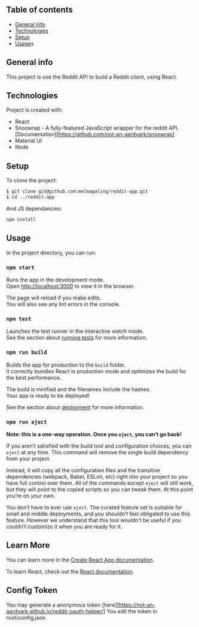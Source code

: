 ## Table of contents
* [General info](#general-info)
* [Technologies](#technologies)
* [Setup](#setup)
* [Usage](#usage)s

## General info
This project is use the Reddit API to build a Reddit client, using React.

## Technologies
Project is created with:
* React
* Snoowrap - A fully-featured JavaScript wrapper for the reddit API. [Documentation][https://github.com/not-an-aardvark/snoowrap]
* Material UI
* Node
	
## Setup
To clone the project:
```bash
$ git clone git@github.com:melmagaling/reddit-app.git
$ cd ../reddit-app
```

And JS dependancies:
```bash
npm install
```

## Usage
In the project directory, you can run:

### `npm start`

Runs the app in the development mode.\
Open [http://localhost:3000](http://localhost:3000) to view it in the browser.

The page will reload if you make edits.\
You will also see any lint errors in the console.

### `npm test`

Launches the test runner in the interactive watch mode.\
See the section about [running tests](https://facebook.github.io/create-react-app/docs/running-tests) for more information.

### `npm run build`

Builds the app for production to the `build` folder.\
It correctly bundles React in production mode and optimizes the build for the best performance.

The build is minified and the filenames include the hashes.\
Your app is ready to be deployed!

See the section about [deployment](https://facebook.github.io/create-react-app/docs/deployment) for more information.

### `npm run eject`

**Note: this is a one-way operation. Once you `eject`, you can’t go back!**

If you aren’t satisfied with the build tool and configuration choices, you can `eject` at any time. This command will remove the single build dependency from your project.

Instead, it will copy all the configuration files and the transitive dependencies (webpack, Babel, ESLint, etc) right into your project so you have full control over them. All of the commands except `eject` will still work, but they will point to the copied scripts so you can tweak them. At this point you’re on your own.

You don’t have to ever use `eject`. The curated feature set is suitable for small and middle deployments, and you shouldn’t feel obligated to use this feature. However we understand that this tool wouldn’t be useful if you couldn’t customize it when you are ready for it.

## Learn More

You can learn more in the [Create React App documentation](https://facebook.github.io/create-react-app/docs/getting-started).

To learn React, check out the [React documentation](https://reactjs.org/).

## Config Token
You may generate a anonymous token [here][https://not-an-aardvark.github.io/reddit-oauth-helper/]
You edit the token in root/config.json

